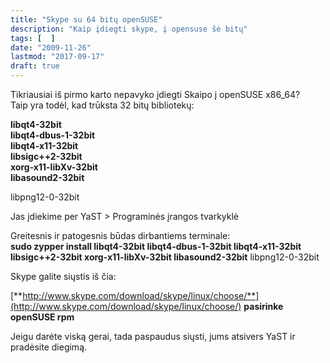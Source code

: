 ```yaml
---
title: "Skype su 64 bitų openSUSE"
description: "Kaip įdiegti skype, į opensuse šė bitų"
tags: [  ]
date: "2009-11-26"
lastmod: "2017-09-17"
draft: true
---
```

Tikriausiai iš pirmo karto nepavyko įdiegti Skaipo į openSUSE x86\_64?  
Taip yra todėl, kad trūksta 32 bitų bibliotekų:

**libqt4-32bit  
libqt4-dbus-1-32bit  
libqt4-x11-32bit  
libsigc++2-32bit  
xorg-x11-libXv-32bit  
libasound2-32bit**

libpng12-0-32bit

  
Jas įdiekime per YaST > Programinės įrangos tvarkyklė  
  
Greitesnis ir patogesnis būdas dirbantiems terminale:  
**sudo zypper install libqt4-32bit libqt4-dbus-1-32bit libqt4-x11-32bit libsigc++2-32bit xorg-x11-libXv-32bit libasound2-32bit** libpng12-0-32bit

Skype galite siųstis iš čia:

[**http://www.skype.com/download/skype/linux/choose/**](http://www.skype.com/download/skype/linux/choose/) **pasirinke openSUSE rpm**

Jeigu darėte viską gerai, tada paspaudus siųsti, jums atsivers YaST ir pradėsite diegimą.
